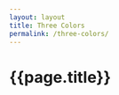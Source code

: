 ```yaml
---
layout: layout
title: Three Colors
permalink: /three-colors/
---
```


# {{page.title}}

<style>
    svg {
        color: #00B6FF;
        fill: #FFD500;

        background: transparent;
    }
</style>


<svg><use xlink:href="/svg/sprite.svg#three-colors"></use></svg>